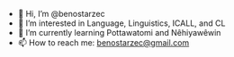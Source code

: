 - 👋 Hi, I’m @benostarzec
- 👀 I’m interested in Language, Linguistics, ICALL, and CL
- 🌱 I’m currently learning Pottawatomi and Nêhiyawêwin
- 📫 How to reach me: benostarzec@gmail.com

<!---
benostarzec/benostarzec is a ✨ special ✨ repository because its `README.md` (this file) appears on your GitHub profile.
You can click the Preview link to take a look at your changes.
--->
